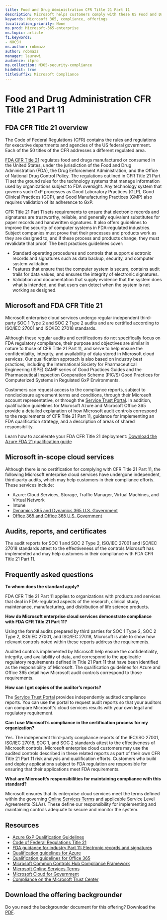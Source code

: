 ```yaml
---
title: Food and Drug Administration CFR Title 21 Part 11
description: Microsoft helps customers comply with these US Food and Drug Administration regulations.
keywords: Microsoft 365, compliance, offerings
localization_priority: None
ms.prod: Microsoft-365-enterprise
ms.topic: article
f1.keywords:
- NOCSH
ms.author: robmazz
author: robmazz
manager: laurawi
audience: itpro
ms.collection: M365-security-compliance
hideEdit: true
titleSuffix: Microsoft Compliance
---
```


# Food and Drug Administration CFR Title 21 Part 11

## FDA CFR Title 21 overview

The Code of Federal Regulations (CFR) contains the rules and regulations for executive departments and agencies of the US federal government. Each of the 50 titles of the CFR addresses a different regulated area.

[FDA CFR Title 21](https://aka.ms/FDA-CFR) regulates food and drugs manufactured or consumed in the United States, under the jurisdiction of the Food and Drug Administration (FDA), the Drug Enforcement Administration, and the Office of National Drug Control Policy. The regulations outlined in CFR Title 21 Part 11 set the ground rules for the technology systems that manage information used by organizations subject to FDA oversight. Any technology system that governs such GxP processes as Good Laboratory Practices (GLP), Good Clinical Practices (GCP), and Good Manufacturing Practices (GMP) also requires validation of its adherence to GxP.

CFR Title 21 Part 11 sets requirements to ensure that electronic records and signatures are trustworthy, reliable, and generally equivalent substitutes for paper records and handwritten signatures. It also offers guidelines to improve the security of computer systems in FDA-regulated industries. Subject companies must prove that their processes and products work as they are designed to, and if these process and products change, they must revalidate that proof. The best practices guidelines cover:

- Standard operating procedures and controls that support electronic records and signatures such as data backup, security, and computer system validation.
- Features that ensure that the computer system is secure, contains audit trails for data values, and ensures the integrity of electronic signatures.
- Validation and documentation that supply evidence that the system does what is intended, and that users can detect when the system is not working as designed.

## Microsoft and FDA CFR Title 21

Microsoft enterprise cloud services undergo regular independent third-party SOC 1 Type 2 and SOC 2 Type 2 audits and are certified according to ISO/IEC 27001 and ISO/IEC 27018 standards.

Although these regular audits and certifications do not specifically focus on FDA regulatory compliance, their purpose and objectives are similar in nature to those of CFR Title 21 Part 11, and serve to help ensure the confidentiality, integrity, and availability of data stored in Microsoft cloud services. Our qualification approach is also based on industry best practices, including the International Society for Pharmaceutical Engineering (ISPE) GAMP series of Good Practices Guides and the Pharmaceutical Inspection Cooperation Scheme (PIC/S) Good Practices for Computerized Systems in Regulated GxP Environments.

Customers can request access to the compliance reports, subject to nondisclosure agreement terms and conditions, through their Microsoft account representative, or through the [Service Trust Portal](https://aka.ms/stphelp). In addition, qualification guidelines for Microsoft Azure and Microsoft Office 365 provide a detailed explanation of how Microsoft audit controls correspond to the requirements of CFR Title 21 Part 11, guidance for implementing an FDA qualification strategy, and a description of areas of shared responsibility.

Learn how to accelerate your FDA CFR Title 21 deployment: [Download the Azure FDA 21 qualification guide](https://go.microsoft.com/fwlink/p/?linkid=2086604)

## Microsoft in-scope cloud services

Although there is no certification for complying with CFR Title 21 Part 11, the following Microsoft enterprise cloud services have undergone independent, third-party audits, which may help customers in their compliance efforts. These services include:

- Azure: Cloud Services, Storage, Traffic Manager, Virtual Machines, and Virtual Network
- Intune
- [Dynamics 365 and Dynamics 365 U.S. Government](https://aka.ms/d365-compliance-list)
- [Office 365 and Office 365 U.S. Government](https://go.microsoft.com/fwlink/p/?LinkID=2077751)

## Audits, reports, and certificates

The audit reports for SOC 1 and SOC 2 Type 2, ISO/IEC 27001 and ISO/IEC 27018 standards attest to the effectiveness of the controls Microsoft has implemented and may help customers in their compliance with FDA CFR Title 21 Part 11.

## Frequently asked questions

**To whom does the standard apply?**

FDA CFR Title 21 Part 11 applies to organizations with products and services that deal in FDA-regulated aspects of the research, clinical study, maintenance, manufacturing, and distribution of life science products.

**How do Microsoft enterprise cloud services demonstrate compliance with FDA CFR Title 21 Part 11?**

Using the formal audits prepared by third parties for SOC 1 Type 2, SOC 2 Type 2, ISO/IEC 27001, and ISO/IEC 27018, Microsoft is able to show how relevant controls noted within these reports address the requirements.

Audited controls implemented by Microsoft help ensure the confidentiality, integrity, and availability of data, and correspond to the applicable regulatory requirements defined in Title 21 Part 11 that have been identified as the responsibility of Microsoft. The qualification guidelines for Azure and Office 365 detail how Microsoft audit controls correspond to those requirements.

**How can I get copies of the auditor’s reports?**

The [Service Trust Portal](https://aka.ms/stphelp) provides independently audited compliance reports. You can use the portal to request audit reports so that your auditors can compare Microsoft's cloud services results with your own legal and regulatory requirement.

**Can I use Microsoft’s compliance in the certification process for my organization?**

Yes. The independent third-party compliance reports of the IEC/ISO 27001, ISO/IEC 27018, SOC 1, and SOC 2 standards attest to the effectiveness of Microsoft controls. Microsoft enterprise cloud customers may use the audited controls described in these related reports as part of their own CFR Title 21 Part 11 risk analysis and qualification efforts. Customers who build and deploy applications subject to FDA regulation are responsible for ensuring that their applications meet FDA requirements.

**What are Microsoft’s responsibilities for maintaining compliance with this standard?**

Microsoft ensures that its enterprise cloud services meet the terms defined within the governing [Online Services Terms](https://www.microsoftvolumelicensing.com/DocumentSearch.aspx?Mode=3&DocumentTypeId=31) and applicable Service Level Agreements (SLAs). These define our responsibility for implementing and maintaining controls adequate to secure and monitor the system.

## Resources

- [Azure GxP Qualification Guidelines](https://aka.ms/gxpcompliance)
- [Code of Federal Regulations Title 21](https://aka.ms/FDA-CFR)
- [FDA guidance for industry Part 11: Electronic records and signatures](https://www.fda.gov/RegulatoryInformation/Guidances/ucm125067.htm)
- [Qualification guidelines for Azure](https://aka.ms/azurefda21cfrpart11qualguide)
- [Qualification guidelines for Office 365](https://aka.ms/o365-qualification-guideline)
- [Microsoft Common Controls Hub Compliance Framework](https://www.microsoft.com/trust-center/compliance/compliance-overview)
- [Microsoft Online Services Terms](https://aka.ms/Online-Services-Terms)
- [Microsoft Cloud for Government](https://aka.ms/govt-cloud)
- [Compliance on the Microsoft Trust Center](https://www.microsoft.com/trust-center/compliance/compliance-overview)

## Download the offering backgrounder

Do you need the backgrounder document for this offering? Download the [PDF](https://download.microsoft.com/download/8/8/D/88DA8B65-8CEE-46A5-8E93-DAFC3699AD06/FDA_Compliance_Backgrounder.pdf).
